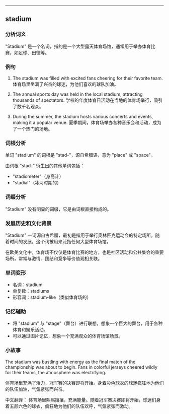 
---------------
## stadium
### 分析词义

"Stadium" 是一个名词，指的是一个大型露天体育场馆，通常用于举办体育比赛，如足球、田径等。

### 例句

1. The stadium was filled with excited fans cheering for their favorite team.
   体育场里坐满了兴奋的球迷，为他们喜欢的球队加油。

2. The annual sports day was held in the local stadium, attracting thousands of spectators.
   学校的年度体育日活动在当地的体育场举行，吸引了数千名观众。

3. During the summer, the stadium hosts various concerts and events, making it a popular venue.
   夏季期间，体育场举办各种音乐会和活动，成为了一个热门的场地。

### 词根分析

单词 "stadium" 的词根是 "stad-"，源自希腊语，意为 "place" 或 "space"。

由词根 "stad-" 衍生出的其他单词包括：
- "stadiometer"（身高计）
- "stadial"（冰河时期的）

### 词缀分析

"Stadium" 没有明显的词缀，它是由词根直接构成的。

### 发展历史和文化背景

"Stadium" 一词源自古希腊，最初是指用于举行奥林匹克运动会的特定场所。随着时间的发展，这个词被用来泛指任何大型体育场馆。

在欧美文化中，体育场不仅仅是体育比赛的地方，也是社区活动和公共集会的重要场所，常常与激情、团结和竞争等价值观相关联。

### 单词变形

- 名词：stadium
- 单复数：stadiums
- 形容词：stadium-like（类似体育场的）

### 记忆辅助

- 将 "stadium" 与 "stage"（舞台）进行联想，想象一个巨大的舞台，用于各种体育和娱乐活动。
- 可以通过图片记忆，想象一个充满观众的体育场馆场景。

### 小故事

The stadium was bustling with energy as the final match of the championship was about to begin. Fans in colorful jerseys cheered wildly for their teams, the atmosphere was electrifying.

体育场里充满了活力，冠军赛的决赛即将开始。身着彩色球衣的球迷疯狂地为他们的队伍加油，气氛紧张而兴奋。

中文翻译：
体育场里熙熙攘攘，充满能量。随着冠军赛决赛即将开始，球迷们身着五颜六色的球衣，疯狂地为他们的队伍欢呼，气氛紧张而激动。

